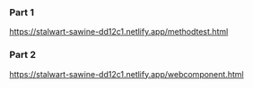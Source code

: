 ### Part 1
https://stalwart-sawine-dd12c1.netlify.app/methodtest.html

### Part 2
https://stalwart-sawine-dd12c1.netlify.app/webcomponent.html

